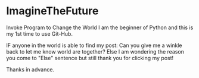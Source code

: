 # ImagineTheFuture
Invoke Program to Change the World
I am the beginner of Python and this is my 1st time to use Git-Hub.

  IF anyone in the world is able to find my post:
     Can you give me a winkle back to let me know world are together?
  Else
     I am wondering the reason you come to "Else" sentence but still thank you for clicking my post!

Thanks in advance.
